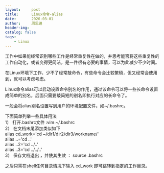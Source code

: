 ```yaml
---
layout:     post
title:      Linux命令-alias
date:       2020-03-01
author:     周思进
header-img:	
catalog: false
tags:
    - Linux
---
```


工作中如果能经常识别哪些工作是经常重复性在做的，并思考能否将这些重复性的工作自动化，或者变得更简洁，是一件很有必要的事情，可以为此减少不少时间。

在Linux环境下工作，少不了经常敲命令，有些命令会比较繁琐，但又经常会使用到，就可以考虑考虑。

Linux命令alias可以启动设置命令别名的作用，通过该命令可以将一些长命令设置成简单的别名，后面只需要敲简短的别名即执行对应的长命令了。

一般会将alias别名设置写到用户的环境配置文件，如~/.bashrc。

下面简单列举一些具体用法  
1） 打开.bashrc文件  :vim ~/.bashrc  
2） 在文档末尾添加类似如下  
alias cd_work=\'cd ~/dir1/dir2/dir3/workname/\'  
alias ..=\'cd ..\'  
alias ..2=\'cd ../..\'  
alias ..3=\'cd ../../..\'  
3） 保存文档退出 ，并使其生效 ： source .bashrc  

之后只需在shell任何目录情况下输入 cd_work 即可跳转到指定的工作目录。
 


